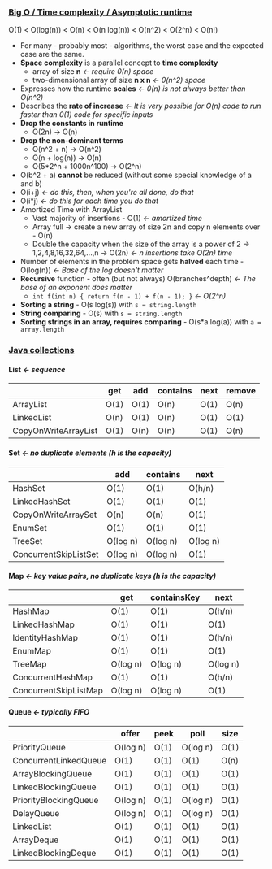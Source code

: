 ### [Big O / Time complexity / Asymptotic runtime](http://bigocheatsheet.com)
O(1) < O(log(n)) < O(n) < O(n log(n)) < O(n^2) < O(2^n) < O(n!)
- For many - probably most - algorithms, the worst case and the expected case are the same.
- **Space complexity** is a parallel concept to **time complexity**
    - array of size **n** *&larr; require 0(n) space*
    - two-dimensional array of size **n x n** *&larr;  0(n^2) space*
- Expresses how the runtime **scales** *&larr; 0(n) is not always better than O(n^2)*
- Describes the **rate of increase** *&larr; It is very possible for O(n) code to run faster than 0(1) code for specific inputs*
- **Drop the constants in runtime**
    - O(2n) &rarr; O(n)
- **Drop the non-dominant terms**
    - O(n^2 + n) &rarr; O(n^2)
    - O(n + log(n)) &rarr; O(n)
    - O(5*2^n + 1000n^100) &rarr; O(2^n)
- O(b^2 + a) **cannot** be reduced (without some special knowledge of a and b)
- O(i+j) *&larr; do this, then, when you're all done, do that*
- O(i*j) *&larr; do this for each time you do that*
- Amortized Time with ArrayList
    - Vast majority of insertions - O(1) *&larr; amortized time*
    - Array full &rarr; create a new array of size 2n and copy n elements over - O(n)
    - Double the capacity when the size of the array is a power of 2 &rarr; 1,2,4,8,16,32,64,...,n &rarr; O(2n) *&larr; n insertions take O(2n) time*
- Number of elements in the problem space gets **halved** each time - O(log(n)) *&larr; Base of the log doesn't matter*
- **Recursive** function - often (but not always) O(branches^depth) *&larr; The base of an exponent does matter*
    - `int f(int n) { return f(n - 1) + f(n - 1); }` *&larr; O(2^n)*
- **Sorting a string** - O(s log(s)) with `s = string.length`
- **String comparing** - O(s)        with `s = string.length`
- **Sorting strings in an array, requires comparing** - O(s*a log(a)) with `a = array.length`

### [Java collections](https://docs.oracle.com/javase/8/docs/api/java/util/Collection.html)
#### List *&larr; sequence*
|                      |get     |add     |contains|next    |remove  |
|----------------------|--------|--------|--------|--------|--------|
|ArrayList             | O(1)   | O(1)   | O(n)   | O(1)   | O(n)   |
|LinkedList            | O(n)   | O(1)   | O(n)   | O(1)   | O(1)   |
|CopyOnWriteArrayList  | O(1)   | O(n)   | O(n)   | O(1)   | O(n)   |

#### Set *&larr; no duplicate elements (h is the capacity)*
|                     | add            | contains       | next            |
|---------------------|----------------|----------------|-----------------|
|HashSet              | O(1)           | O(1)           | O(h/n)          |
|LinkedHashSet        | O(1)           | O(1)           | O(1)            |
|CopyOnWriteArraySet  | O(n)           | O(n)           | O(1)            |
|EnumSet              | O(1)           | O(1)           | O(1)            |
|TreeSet              | O(log n)       | O(log n)       | O(log n)        |
|ConcurrentSkipListSet| O(log n)       | O(log n)       | O(1)            |

#### Map *&larr; key value pairs, no duplicate keys (h is the capacity)*
|                     | get            | containsKey    | next            |
|---------------------|----------------|----------------|-----------------|
|HashMap              | O(1)           | O(1)           | O(h/n)          |
|LinkedHashMap        | O(1)           | O(1)           | O(1)            |
|IdentityHashMap      | O(1)           | O(1)           | O(h/n)          |
|EnumMap              | O(1)           | O(1)           | O(1)            |
|TreeMap              | O(log n)       | O(log n)       | O(log n)        |
|ConcurrentHashMap    | O(1)           | O(1)           | O(h/n)          |
|ConcurrentSkipListMap| O(log n)       | O(log n)       | O(1)            |

#### Queue *&larr; typically FIFO* 
|                     | offer       | peek      | poll       | size       |
|---------------------|-------------|-----------|------------|------------|
|PriorityQueue        | O(log n)    | O(1)      | O(log n)   | O(1)       |
|ConcurrentLinkedQueue| O(1)        | O(1)      | O(1)       | O(n)       |
|ArrayBlockingQueue   | O(1)        | O(1)      | O(1)       | O(1)       |
|LinkedBlockingQueue  | O(1)        | O(1)      | O(1)       | O(1)       |
|PriorityBlockingQueue| O(log n)    | O(1)      | O(log n)   | O(1)       |
|DelayQueue           | O(log n)    | O(1)      | O(log n)   | O(1)       |
|LinkedList           | O(1)        | O(1)      | O(1)       | O(1)       |
|ArrayDeque           | O(1)        | O(1)      | O(1)       | O(1)       |
|LinkedBlockingDeque  | O(1)        | O(1)      | O(1)       | O(1)       |
